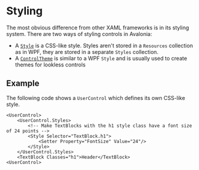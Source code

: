 # Styling

The most obvious difference from other XAML frameworks is in its styling system. There are two ways of styling controls in Avalonia:

- A [`Style`](../../basics/user-interface/styling) is a CSS-like style. Styles aren't stored in a `Resources` collection as in WPF, they are stored in a separate `Styles` collection.
- A [`ControlTheme`](../../basics/user-interface/styling/control-themes) is similar to a WPF `Style` and is usually used to create themes for lookless controls

## Example

The following code shows a `UserControl` which defines its own CSS-like style.

```markup
<UserControl>
    <UserControl.Styles>
        <!-- Make TextBlocks with the h1 style class have a font size of 24 points -->
        <Style Selector="TextBlock.h1">
            <Setter Property="FontSize" Value="24"/>
        </Style>
    </UserControl.Styles>
    <TextBlock Classes="h1">Header</TextBlock>
<UserControl>
```

